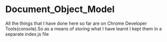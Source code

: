# Document_Object_Model

All the things that I have done here so far are on Chrome Developer Tools(console).So as a means of storing what I have learnt I kept them in a separate index.js file
